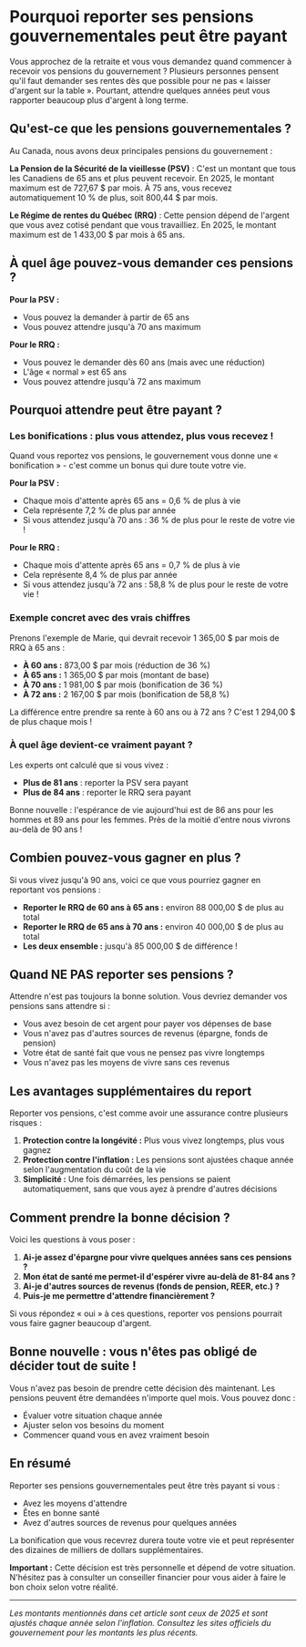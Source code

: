 # Pourquoi reporter ses pensions gouvernementales peut être payant

Vous approchez de la retraite et vous vous demandez quand commencer à recevoir vos pensions du gouvernement ? Plusieurs personnes pensent qu'il faut demander ses rentes dès que possible pour ne pas « laisser d'argent sur la table ». Pourtant, attendre quelques années peut vous rapporter beaucoup plus d'argent à long terme.

## Qu'est-ce que les pensions gouvernementales ?

Au Canada, nous avons deux principales pensions du gouvernement :

**La Pension de la Sécurité de la vieillesse (PSV)** : C'est un montant que tous les Canadiens de 65 ans et plus peuvent recevoir. En 2025, le montant maximum est de 727,67 $ par mois. À 75 ans, vous recevez automatiquement 10 % de plus, soit 800,44 $ par mois.

**Le Régime de rentes du Québec (RRQ)** : Cette pension dépend de l'argent que vous avez cotisé pendant que vous travailliez. En 2025, le montant maximum est de 1 433,00 $ par mois à 65 ans.

## À quel âge pouvez-vous demander ces pensions ?

**Pour la PSV :**
- Vous pouvez la demander à partir de 65 ans
- Vous pouvez attendre jusqu'à 70 ans maximum

**Pour le RRQ :**
- Vous pouvez le demander dès 60 ans (mais avec une réduction)
- L'âge « normal » est 65 ans
- Vous pouvez attendre jusqu'à 72 ans maximum

## Pourquoi attendre peut être payant ?

### Les bonifications : plus vous attendez, plus vous recevez !

Quand vous reportez vos pensions, le gouvernement vous donne une « bonification » - c'est comme un bonus qui dure toute votre vie.

**Pour la PSV :**
- Chaque mois d'attente après 65 ans = 0,6 % de plus à vie
- Cela représente 7,2 % de plus par année
- Si vous attendez jusqu'à 70 ans : 36 % de plus pour le reste de votre vie !

**Pour le RRQ :**
- Chaque mois d'attente après 65 ans = 0,7 % de plus à vie  
- Cela représente 8,4 % de plus par année
- Si vous attendez jusqu'à 72 ans : 58,8 % de plus pour le reste de votre vie !

### Exemple concret avec des vrais chiffres

Prenons l'exemple de Marie, qui devrait recevoir 1 365,00 $ par mois de RRQ à 65 ans :

- **À 60 ans :** 873,00 $ par mois (réduction de 36 %)
- **À 65 ans :** 1 365,00 $ par mois (montant de base)
- **À 70 ans :** 1 981,00 $ par mois (bonification de 36 %)
- **À 72 ans :** 2 167,00 $ par mois (bonification de 58,8 %)

La différence entre prendre sa rente à 60 ans ou à 72 ans ? C'est 1 294,00 $ de plus chaque mois !

### À quel âge devient-ce vraiment payant ?

Les experts ont calculé que si vous vivez :
- **Plus de 81 ans** : reporter la PSV sera payant
- **Plus de 84 ans** : reporter le RRQ sera payant

Bonne nouvelle : l'espérance de vie aujourd'hui est de 86 ans pour les hommes et 89 ans pour les femmes. Près de la moitié d'entre nous vivrons au-delà de 90 ans !

## Combien pouvez-vous gagner en plus ?

Si vous vivez jusqu'à 90 ans, voici ce que vous pourriez gagner en reportant vos pensions :

- **Reporter le RRQ de 60 ans à 65 ans :** environ 88 000,00 $ de plus au total
- **Reporter le RRQ de 65 ans à 70 ans :** environ 40 000,00 $ de plus au total
- **Les deux ensemble :** jusqu'à 85 000,00 $ de différence !

## Quand NE PAS reporter ses pensions ?

Attendre n'est pas toujours la bonne solution. Vous devriez demander vos pensions sans attendre si :

- Vous avez besoin de cet argent pour payer vos dépenses de base
- Vous n'avez pas d'autres sources de revenus (épargne, fonds de pension)
- Votre état de santé fait que vous ne pensez pas vivre longtemps
- Vous n'avez pas les moyens de vivre sans ces revenus

## Les avantages supplémentaires du report

Reporter vos pensions, c'est comme avoir une assurance contre plusieurs risques :

1. **Protection contre la longévité :** Plus vous vivez longtemps, plus vous gagnez
2. **Protection contre l'inflation :** Les pensions sont ajustées chaque année selon l'augmentation du coût de la vie
3. **Simplicité :** Une fois démarrées, les pensions se paient automatiquement, sans que vous ayez à prendre d'autres décisions

## Comment prendre la bonne décision ?

Voici les questions à vous poser :

1. **Ai-je assez d'épargne pour vivre quelques années sans ces pensions ?**
2. **Mon état de santé me permet-il d'espérer vivre au-delà de 81-84 ans ?**
3. **Ai-je d'autres sources de revenus (fonds de pension, REER, etc.) ?**
4. **Puis-je me permettre d'attendre financièrement ?**

Si vous répondez « oui » à ces questions, reporter vos pensions pourrait vous faire gagner beaucoup d'argent.

## Bonne nouvelle : vous n'êtes pas obligé de décider tout de suite !

Vous n'avez pas besoin de prendre cette décision dès maintenant. Les pensions peuvent être demandées n'importe quel mois. Vous pouvez donc :

- Évaluer votre situation chaque année
- Ajuster selon vos besoins du moment
- Commencer quand vous en avez vraiment besoin

## En résumé

Reporter ses pensions gouvernementales peut être très payant si vous :
- Avez les moyens d'attendre
- Êtes en bonne santé
- Avez d'autres sources de revenus pour quelques années

La bonification que vous recevrez durera toute votre vie et peut représenter des dizaines de milliers de dollars supplémentaires.

**Important :** Cette décision est très personnelle et dépend de votre situation. N'hésitez pas à consulter un conseiller financier pour vous aider à faire le bon choix selon votre réalité.

---

*Les montants mentionnés dans cet article sont ceux de 2025 et sont ajustés chaque année selon l'inflation. Consultez les sites officiels du gouvernement pour les montants les plus récents.*
